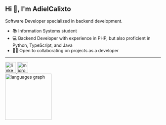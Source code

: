 <h2 align="left">Hi 👋, I'm AdielCalixto</h2>

Software Developer specialized in backend development.

- 📚 Information Systems student
- 💻 Backend Developer with experience in PHP, but also proficient in Python, TypeScript, and Java
- 👨‍💻 Open to collaborating on projects as a developer

---

<div align="left">
  <a href="https://www.linkedin.com/in/adiel-calixto/" target="_blank">
    <img src="https://img.shields.io/static/v1?message=LinkedIn&logo=linkedin&label=&color=0077B5&logoColor=white&labelColor=&style=for-the-badge" height="35" alt="linkedin logo"  />
  </a>
  <a href="mailto:adielcalixtos@outlook.com" target="_blank">
    <img src="https://img.shields.io/static/v1?message=adielcalixtos@outlook.com&logo=microsoft-outlook&label=&color=0078D4&logoColor=white&labelColor=&style=for-the-badge" height="35" alt="microsoft-outlook logo"  />
  </a>
</div>

<div align="left">
  <img src="https://github-readme-stats.vercel.app/api/top-langs?username=adiel-calixto&locale=en&hide_title=false&layout=compact&card_width=320&langs_count=5&theme=buefy&hide_border=false" height="150" alt="languages graph"  />
</div>
